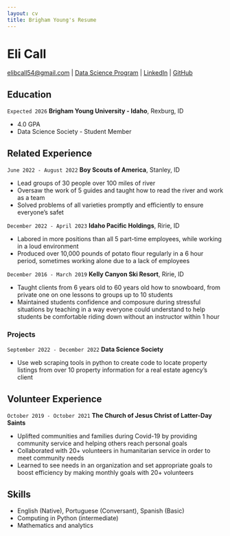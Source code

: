 ```yaml
---
layout: cv
title: Brigham Young's Resume
---
```

# Eli Call


<div id="webaddress">
<a href="elibcall54@gmail.com">elibcall54@gmail.com</a>
| <a href="https://byuidatascience.github.io/development.html">Data Science Program</a>
| <a href="https://www.linkedin.com/in/eli-call/">LinkedIn</a>
| <a href="https://github.com/elibcall54">GitHub</a>
</div>

<!-- https://www.monique.tech/the-art-of-markdown -->

## Education

`Expected 2026`
__Brigham Young University - Idaho__, Rexburg, ID

- 4.0 GPA
- Data Science Society - Student Member


## Related Experience

`June 2022 - August 2022`
__Boy Scouts of America__, Stanley, ID

- Lead groups of 30 people over 100 miles of river
- Oversaw the work of 5 guides and taught how to read the river and work as a team
- Solved problems of all varieties promptly and efficiently to ensure everyone’s safet

`December 2022 - April 2023`
__Idaho Pacific Holdings__, Ririe, ID
- Labored in more positions than all 5 part-time employees, while working in a  loud environment
- Produced over 10,000 pounds of potato flour regularly in a 6 hour period, sometimes working alone due to a lack of 
employees

`December 2016 - March 2019`
__Kelly Canyon Ski Resort__, Ririe, ID
- Taught clients from 6 years old to 60 years old how to snowboard, from private one on one lessons to groups up to 10 
students
- Maintained students confidence and composure during stressful situations by teaching in a way everyone could understand 
to help students be comfortable riding down without an instructor within 1 hour

### Projects

`September 2022 - December 2022`
__Data Science Society__

- Use web scraping tools in python to create code to locate property listings from over 10 
property information for a real estate agency’s client 

## Volunteer Experience

`October 2019 - October 2021`
__The Church of Jesus Christ of Latter-Day Saints__
- Uplifted communities and families during Covid-19 by providing community service and helping others reach personal
goals
- Collaborated with 20+ volunteers in humanitarian service in order to meet community needs
- Learned to see needs in an organization and set appropriate goals to boost efficiency by making monthly goals with 20+ 
volunteers

## Skills
- English (Native), Portuguese (Conversant), Spanish (Basic)
- Computing in Python (intermediate)
- Mathematics and analytics




<!-- ### Footer

Last updated: May 2013 -->


